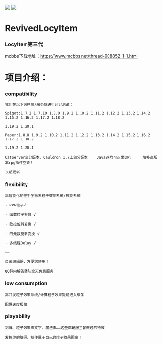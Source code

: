 ![ ](https://img.shields.io/badge/author-LocyDragon-blue)        ![ ](https://img.shields.io/badge/license-GPL3-red)

# RevivedLocyItem

### LocyItem第三代
mcbbs下载地址：https://www.mcbbs.net/thread-908852-1-1.html

# 项目介绍：
### compatibility

    我们在以下客户端/服务端进行充分测试：

    Spigot:1.7.2 1.7.10 1.8.0 1.9.2 1.10.2 1.11.2 1.12.2 1.13.2 1.14.2 1.15.2 1.16.2 1.17.2 1.18.2

    1.19.2 1.20.1

    Paper:1.8.8 1.9.2 1.10.2 1.11.2 1.12.2 1.13.2 1.14.2 1.15.2 1.16.2 1.17.2 1.18.2

    1.19.2 1.20.1

    CatServer部分版本、Cauldron 1.7上部分版本    Java8+均可正常运行     填补高版本rpg插件空缺！

    长期更新

### flexibility

    高智能化的左手坐标系粒子效果系统/技能系统

    · RPG粒子√

    · 函数粒子特效 √

    · 欧拉旋转变换 √

    · 四元数旋转变换 √

    · 多线程Delay √

    ……

    自带编辑器，方便您使用！

    QQ群内解答团队全天免费服务

### low consumption

    高并发粒子效果系统/计算粒子效果提前进入缓存

    配置速度极快
### playability
    剑阵、粒子效果画文字、魔法阵……这些都是服主曾做过的特效

    发挥你的脑洞，制作属于自己的粒子效果图案！
